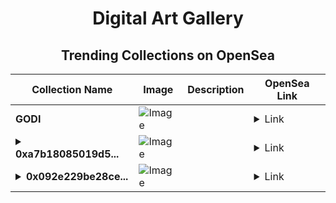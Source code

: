 <div align="center">

# Digital Art Gallery

## Trending Collections on OpenSea

| Collection Name                       | Image                                                                                     | Description                       | OpenSea Link                                                                                          |
|---------------------------------------|-------------------------------------------------------------------------------------------|-----------------------------------|--------------------------------------------------------------------------------------------------------|
| **GODI** | ![Image](https://i.seadn.io/s/raw/files/9c910830ae5e9c5072c5d1e16ae18ba3.jpg?w=500&auto=format?w=200&auto=format) |  | <details><summary>Link</summary>[GODI](https://opensea.io/collection/godi-2)</details> |
| **<details><summary>0xa7b18085019d5...</summary>0xa7b18085019d5a633cff506ddb80e128ea6918c1</details>** | ![Image](https://i.seadn.io/s/raw/files/98ea1f0292eec2abed8ace8a06759089.gif?w=500&auto=format?w=200&auto=format) |  | <details><summary>Link</summary>[0xa7b18085019d5a633cff506ddb80e128ea6918c1](https://opensea.io/collection/0xa7b18085019d5a633cff506ddb80e128ea6918c1)</details> |
| **<details><summary>0x092e229be28ce...</summary>0x092e229be28ce8230d005b9bf521ca765ae6c4be</details>** | ![Image](https://i.seadn.io/s/raw/files/98ea1f0292eec2abed8ace8a06759089.gif?w=500&auto=format?w=200&auto=format) |  | <details><summary>Link</summary>[0x092e229be28ce8230d005b9bf521ca765ae6c4be](https://opensea.io/collection/0x092e229be28ce8230d005b9bf521ca765ae6c4be)</details> |

</div>